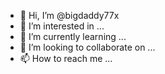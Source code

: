 - 👋 Hi, I’m @bigdaddy77x
- 👀 I’m interested in ...
- 🌱 I’m currently learning ...
- 💞️ I’m looking to collaborate on ...
- 📫 How to reach me ...

<!---
bigdaddy77x/bigdaddy77x is a ✨ special ✨ repository because its `README.md` (this file) appears on your GitHub profile.
You can click the Preview link to take a look at your changes.
--->
